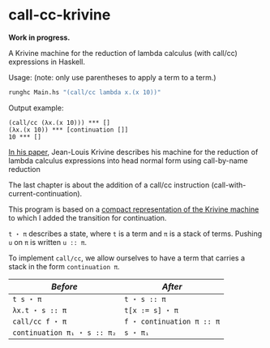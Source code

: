 # call-cc-krivine

**Work in progress.**
  
A Krivine machine for the reduction of lambda calculus (with call/cc) expressions in Haskell.  
  
Usage: (note: only use parentheses to apply a term to a term.)  
```hs  
runghc Main.hs "(call/cc lambda x.(x 10))"  
```  
Output example:  
```  
(call/cc (λx.(x 10))) *** []
(λx.(x 10)) *** [continuation []]
10 *** []
```  
  
[In his paper](https://www.irif.fr/~krivine/articles/lazymach.pdf), Jean-Louis Krivine describes his machine for the reduction of lambda calculus expressions into head normal form using call-by-name reduction
  
The last chapter is about the addition of a call/cc instruction (call-with-current-continuation).  
  
This program is based on a [compact representation of the Krivine machine](https://hal.inria.fr/hal-01479035/document) to which I added the transition for continuation.  
    
``t ⋆ π`` describes a state, where ``t`` is a term and ``π`` is a stack of terms. Pushing ``u`` on  ``π`` is written ``u :: π``.  
  
To implement ``call/cc``, we allow ourselves to have a term that carries a stack in the form ``continuation π``.  



*Before*                        |*After*|  
|-                              |-  
|``t s ⋆ π``                    | ``t ⋆ s :: π`` 
|``λx.t ⋆ s :: π``            | ``t[x := s] ⋆ π``   
|``call/cc f ⋆ π``              |``f ⋆ continuation π :: π``
| ``continuation π₁ ⋆ s :: π₂`` | ``s ⋆ π₁``
